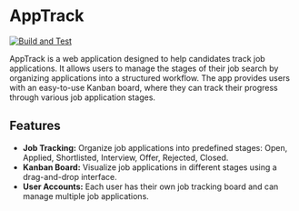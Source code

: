 # AppTrack
[![Build and Test](https://github.com/charliemarshall1996/apptrack/actions/workflows/build-and-test.yml/badge.svg?event=push)](https://github.com/charliemarshall1996/apptrack/actions/workflows/build-and-test.yml)

AppTrack is a web application designed to help candidates track job applications. It allows users to manage the stages of their job search by organizing applications into a structured workflow. The app provides users with an easy-to-use Kanban board, where they can track their progress through various job application stages.

## Features

- **Job Tracking:** Organize job applications into predefined stages: Open, Applied, Shortlisted, Interview, Offer, Rejected, Closed.
- **Kanban Board:** Visualize job applications in different stages using a drag-and-drop interface.
- **User Accounts:** Each user has their own job tracking board and can manage multiple job applications.
